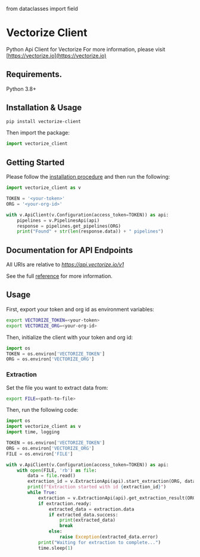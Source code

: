 from dataclasses import field

# Vectorize Client
Python Api Client for Vectorize
For more information, please visit [https://vectorize.io](https://vectorize.io)

## Requirements.

Python 3.8+

## Installation & Usage
```sh
pip install vectorize-client
```

Then import the package:
```python
import vectorize_client
```

## Getting Started

Please follow the [installation procedure](#installation--usage) and then run the following:

```python
import vectorize_client as v

TOKEN = '<your-token>'
ORG = '<your-org-id>'

with v.ApiClient(v.Configuration(access_token=TOKEN)) as api:
    pipelines = v.PipelinesApi(api)
    response = pipelines.get_pipelines(ORG)
    print("Found" + str(len(response.data)) + " pipelines")
```

## Documentation for API Endpoints

All URIs are relative to *https://api.vectorize.io/v1*

See the full [reference](https://vectorize.readme.io/reference) for more information.

## Usage

First, export your token and org id as environment variables:

```sh
export VECTORIZE_TOKEN=<your-token>
export VECTORIZE_ORG=<your-org-id>
```
Then, initialize the client with your token and org id:

```python
import os
TOKEN = os.environ['VECTORIZE_TOKEN']
ORG = os.environ['VECTORIZE_ORG']
```

### Extraction

Set the file you want to extract data from:

```sh
export FILE=<path-to-file>
```

Then, run the following code:
```python
import os
import vectorize_client as v
import time, logging

TOKEN = os.environ['VECTORIZE_TOKEN']
ORG = os.environ['VECTORIZE_ORG']
FILE = os.environ['FILE']

with v.ApiClient(v.Configuration(access_token=TOKEN)) as api:
    with open(FILE, 'rb') as file:
        data = file.read()
        extraction_id = v.ExtractionApi(api).start_extraction(ORG, data).extraction_id
        print(f"Extraction started with id {extraction_id}")
        while True:
            extraction = v.ExtractionApi(api).get_extraction_result(ORG, extraction_id)
            if extraction.ready:
                extracted_data = extraction.data
                if extracted_data.success:
                    print(extracted_data)
                    break
                else:
                    raise Exception(extracted_data.error)
            print("Waiting for extraction to complete...")
            time.sleep(1)
```


